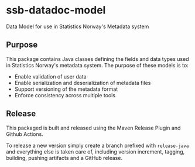 # ssb-datadoc-model

Data Model for use in Statistics Norway's Metadata system

## Purpose

This package contains Java classes defining the fields and data types used in Statistics Norway's metadata system. The purpose of these models is to:

- Enable validation of user data
- Enable serialization and deserialization of metadata files
- Support versioning of the metadata format
- Enforce consistency across multiple tools

## Release

This packaged is built and released using the Maven Release Plugin and Github Actions.

To release a new version simply create a branch prefixed with `release-java` and everything else is taken care of, including version increment, tagging, building, pushing artifacts and a GitHub release.
